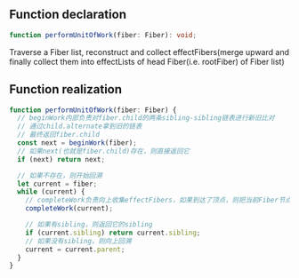 ## Function declaration
```typescript
function performUnitOfWork(fiber: Fiber): void;
```
Traverse a Fiber list, reconstruct and collect effectFibers(merge upward and finally collect them into effectLists of head Fiber(i.e. rootFiber) of Fiber list)
## Function realization
```typescript
function performUnitOfWork(fiber: Fiber) {
  // beginWork内部负责对fiber.child的两条sibling-sibling链表进行新旧比对
  // 通过child.alternate拿到旧的链表
  // 最终返回fiber.child
  const next = beginWork(fiber);
  // 如果next(也就是fiber.child)存在，则直接返回它
  if (next) return next;

  // 如果不存在，则开始回溯
  let current = fiber;
  while (current) {
    // completeWork负责向上收集effectFibers，如果到达了顶点，则把当前Fiber节点赋值给pendingCommit
    completeWork(current);

    // 如果有sibling，则返回它的sibling
    if (current.sibling) return current.sibling;
    // 如果没有sibling，则向上回溯
    current = current.parent;
  }
}
```